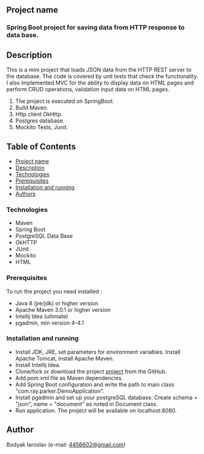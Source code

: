 ## Project name
### Spring Boot project for saving data from HTTP response to data base.

## Description
This is a mini project that loads JSON data from the HTTP REST server to the database. 
The code is covered by unit tests that check the functionality. I also implemented MVC 
for the ability to display data on HTML pages and perform CRUD operations, validation input data on HTML pages. 
1. The project is executed on SpringBoot.
2. Build Maven.
3. Http client OkHttp.
4. Postgres database.
5. Mockito Tests, Junit.

## Table of Contents
* [Project name](#project-name)
* [Description](#description)
* [Technologies](#technologies)
* [Prerequisites](#prerequisites)
* [Installation and running](#installation-and-running)
* [Authors](#author)

### Technologies
* Maven
* Spring Boot
* PostgreSQL Data Base
* OkHTTP
* JUnit
* Mockito
* HTML

### Prerequisites
To run the project you need installed : 
  * Java 8 (jre/jdk) or higher version  
  * Apache Maven 3.0.1 or higher version
  * Intellij Idea (ultimate)
  * pgadmin, min version 4-4.1
    
### Installation and running
 * Install JDK, JRE, set parameters for environment variables. Install Apache Tomcat, install Apache Maven. 
 * Install Intellij Idea.
 * Clone/fork or download the project [project](https://github.com/bestXakep/spring-boot-rest)  from the GitHub.
 * Add pom.xml file as Maven dependencies.
 * Add Spring Boot configuration and write the path to main class "com.ray.parker.DemoApplication".
 * Install pgadmin and set up your postgreSQL database. Create schema = "json", name = "document" as noted in Document class.
 * Run application. The project will be available on localhost:8080.

## Author
Bodyak Iaroslav (e-mail: [4456602@gmail.com](mailto:4456602@gmail.com))




